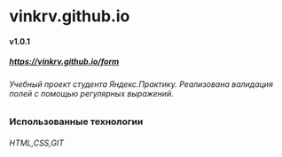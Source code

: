 # vinkrv.github.io
#### v1.0.1
##### https://vinkrv.github.io/form

###### Учебный проект студента Яндекс.Практику. Реализована валидация полей с помощью регулярных выражений.

### Использованные технологии

###### HTML,CSS,GIT



